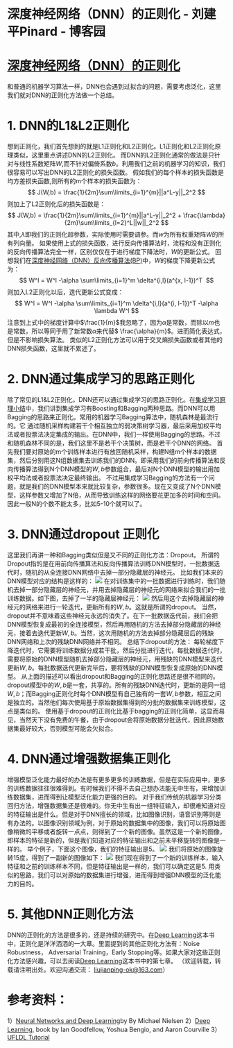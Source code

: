 
# 深度神经网络（DNN）的正则化 - 刘建平Pinard - 博客园






# [深度神经网络（DNN）的正则化](https://www.cnblogs.com/pinard/p/6472666.html)
和普通的机器学习算法一样，DNN也会遇到过拟合的问题，需要考虑泛化，这里我们就对DNN的正则化方法做一个总结。
# 1. DNN的L1&L2正则化
想到正则化，我们首先想到的就是L1正则化和L2正则化。L1正则化和L2正则化原理类似，这里重点讲述DNN的L2正则化。
而DNN的L2正则化通常的做法是只针对与线性系数矩阵$W$,而不针对偏倚系数$b$。利用我们之前的机器学习的知识，我们很容易可以写出DNN的L2正则化的损失函数。
假如我们的每个样本的损失函数是均方差损失函数,则所有的m个样本的损失函数为：
$$
J(W,b) = \frac{1}{2m}\sum\limits_{i=1}^{m}||a^L-y||_2^2
$$
则加上了L2正则化后的损失函数是：
$$
J(W,b) = \frac{1}{2m}\sum\limits_{i=1}^{m}||a^L-y||_2^2 + \frac{\lambda}{2m}\sum\limits_{l=2}^L||w||_2^2
$$
其中,$\lambda$即我们的正则化超参数，实际使用时需要调参。而$w$为所有权重矩阵$W$的所有列向量。
如果使用上式的损失函数，进行反向传播算法时，流程和没有正则化的反向传播算法完全一样，区别仅仅在于进行梯度下降法时，$W$的更新公式。
回想我们在[深度神经网络（DNN）反向传播算法(BP)](http://www.cnblogs.com/pinard/p/6422831.html)中，$W$的梯度下降更新公式为：
$$
W^l = W^l -\alpha \sum\limits_{i=1}^m \delta^{i,l}(a^{x, l-1})^T 
$$
则加入L2正则化以后，迭代更新公式变成：
$$
W^l = W^l -\alpha \sum\limits_{i=1}^m \delta^{i,l}(a^{i, l-1})^T -\alpha \lambda W^l 
$$
注意到上式中的梯度计算中$\frac{1}{m}$我忽略了，因为$\alpha$是常数，而除以$m$也是常数，所以等同于用了新常数$\alpha$来代替$ \frac{\alpha}{m}$。进而简化表达式，但是不影响损失算法。
类似的L2正则化方法可以用于交叉熵损失函数或者其他的DNN损失函数，这里就不累述了。
# 2. DNN通过集成学习的思路正则化
除了常见的L1&L2正则化，DNN还可以通过集成学习的思路正则化。在[集成学习原理小结](http://www.cnblogs.com/pinard/p/6131423.html)中，我们讲到集成学习有Boosting和Bagging两种思路。而DNN可以用Bagging的思路来正则化。常用的机器学习Bagging算法中，随机森林是最流行的。它 通过随机采样构建若干个相互独立的弱决策树学习器，最后采用加权平均法或者投票法决定集成的输出。在DNN中，我们一样使用Bagging的思路。不过和随机森林不同的是，我们这里不是若干个决策树，而是若干个DNN的网络。
首先我们要对原始的m个训练样本进行有放回随机采样，构建N组m个样本的数据集，然后分别用这N组数据集去训练我们的DNN。即采用我们的前向传播算法和反向传播算法得到N个DNN模型的$W,b$参数组合，最后对N个DNN模型的输出用加权平均法或者投票法决定最终输出。
不过用集成学习Bagging的方法有一个问题，就是我们的DNN模型本来就比较复杂，参数很多。现在又变成了N个DNN模型，这样参数又增加了N倍，从而导致训练这样的网络要花更加多的时间和空间。因此一般N的个数不能太多，比如5-10个就可以了。
# 3. DNN通过dropout 正则化
这里我们再讲一种和Bagging类似但是又不同的正则化方法：Dropout。
所谓的Dropout指的是在用前向传播算法和反向传播算法训练DNN模型时，一批数据迭代时，随机的从全连接DNN网络中去掉一部分隐藏层的神经元。
比如我们本来的DNN模型对应的结构是这样的：
![](https://images2015.cnblogs.com/blog/1042406/201702/1042406-20170227134701063-630638511.png)
在对训练集中的一批数据进行训练时，我们随机去掉一部分隐藏层的神经元，并用去掉隐藏层的神经元的网络来拟合我们的一批训练数据。如下图，去掉了一半的隐藏层神经元：
![](https://images2015.cnblogs.com/blog/1042406/201702/1042406-20170227134816751-852364682.png)
然后用这个去掉隐藏层的神经元的网络来进行一轮迭代，更新所有的$W,b$。这就是所谓的dropout。
当然，dropout并不意味着这些神经元永远的消失了。在下一批数据迭代前，我们会把DNN模型恢复成最初的全连接模型，然后再用随机的方法去掉部分隐藏层的神经元，接着去迭代更新$W,b$。当然，这次用随机的方法去掉部分隐藏层后的残缺DNN网络和上次的残缺DNN网络并不相同。
总结下dropout的方法： 每轮梯度下降迭代时，它需要将训练数据分成若干批，然后分批进行迭代，每批数据迭代时，需要将原始的DNN模型随机去掉部分隐藏层的神经元，用残缺的DNN模型来迭代更新$W,b$。每批数据迭代更新完毕后，要将残缺的DNN模型恢复成原始的DNN模型。
从上面的描述可以看出dropout和Bagging的正则化思路还是很不相同的。dropout模型中的$W,b$是一套，共享的。所有的残缺DNN迭代时，更新的是同一组$W,b$；而Bagging正则化时每个DNN模型有自己独有的一套$W,b$参数，相互之间是独立的。当然他们每次使用基于原始数据集得到的分批的数据集来训练模型，这点是类似的。
使用基于dropout的正则化比基于bagging的正则化简单，这显而易见，当然天下没有免费的午餐，由于dropout会将原始数据分批迭代，因此原始数据集最好较大，否则模型可能会欠拟合。
# 4. DNN通过增强数据集正则化
增强模型泛化能力最好的办法是有更多更多的训练数据，但是在实际应用中，更多的训练数据往往很难得到。有时候我们不得不去自己想办法能无中生有，来增加训练数据集，进而得到让模型泛化能力更强的目的。
对于我们传统的机器学习分类回归方法，增强数据集还是很难的。你无中生有出一组特征输入，却很难知道对应的特征输出是什么。但是对于DNN擅长的领域，比如图像识别，语音识别等则是有办法的。以图像识别领域为例，对于原始的数据集中的图像，我们可以将原始图像稍微的平移或者旋转一点点，则得到了一个新的图像。虽然这是一个新的图像，即样本的特征是新的，但是我们知道对应的特征输出和之前未平移旋转的图像是一样的。
举个例子，下面这个图像，我们的特征输出是5。
![](https://images2015.cnblogs.com/blog/1042406/201702/1042406-20170227141253188-1580929260.png)
我们将原始的图像旋转15度，得到了一副新的图像如下：
![](https://images2015.cnblogs.com/blog/1042406/201702/1042406-20170227141336095-1362299207.png)
我们现在得到了一个新的训练样本，输入特征和之前的训练样本不同，但是特征输出是一样的，我们可以确定这是5.
用类似的思路，我们可以对原始的数据集进行增强，进而得到增强DNN模型的泛化能力的目的。
# 5. 其他DNN正则化方法
DNN的正则化的方法是很多的，还是持续的研究中。在[Deep Learning](http://www.deeplearningbook.org/)这本书中，正则化是洋洋洒洒的一大章。里面提到的其他正则化方法有：Noise Robustness， Adversarial Training，Early Stopping等。如果大家对这些正则化方法感兴趣，可以去阅读[Deep Learning](http://www.deeplearningbook.org/)这本书中的第七章。
（欢迎转载，转载请注明出处。欢迎沟通交流： liujianping-ok@163.com）
# 参考资料：
1）[Neural Networks and Deep Learning](http://neuralnetworksanddeeplearning.com/index.html)by By Michael Nielsen
2）[Deep Learning](http://www.deeplearningbook.org/), book by Ian Goodfellow, Yoshua Bengio, and Aaron Courville
3）[UFLDL Tutorial](http://ufldl.stanford.edu/tutorial/)





